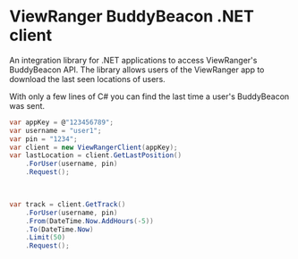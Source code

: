 ViewRanger BuddyBeacon .NET client
==========

An integration library for .NET applications to access ViewRanger's BuddyBeacon API. The library allows users of the ViewRanger app to download the last seen locations of users.

With only a few lines of C# you can find the last time a user's BuddyBeacon was sent.


```C#
var appKey = @"123456789";
var username = "user1";
var pin = "1234";
var client = new ViewRangerClient(appKey);
var lastLocation = client.GetLastPosition()
    .ForUser(username, pin)
    .Request();
	


var track = client.GetTrack()
	.ForUser(username, pin)
    .From(DateTime.Now.AddHours(-5))
    .To(DateTime.Now)
    .Limit(50)
    .Request();	
```
